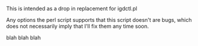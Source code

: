 This is intended as a drop in replacement for igdctl.pl

Any options the perl script supports that this script doesn't are bugs, which
does not necessarily imply that I'll fix them any time soon.

blah blah blah
